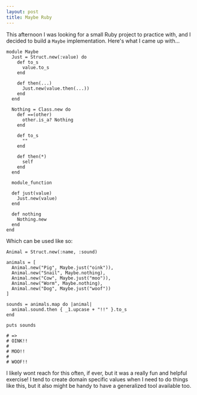 ```yaml
---
layout: post
title: Maybe Ruby
---
```


This afternoon I was looking for a small Ruby project to practice with, and I
decided to build a `Maybe` implementation. Here's what I came up with...

```
module Maybe
  Just = Struct.new(:value) do
    def to_s
      value.to_s
    end

    def then(...)
      Just.new(value.then(...))
    end
  end

  Nothing = Class.new do
    def ==(other)
      other.is_a? Nothing
    end

    def to_s
      ""
    end

    def then(*)
      self
    end
  end

  module_function

  def just(value)
    Just.new(value)
  end

  def nothing
    Nothing.new
  end
end
```

Which can be used like so:

```
Animal = Struct.new(:name, :sound)

animals = [
  Animal.new("Pig", Maybe.just("oink")),
  Animal.new("Snail", Maybe.nothing),
  Animal.new("Cow", Maybe.just("moo")),
  Animal.new("Worm", Maybe.nothing),
  Animal.new("Dog", Maybe.just("woof"))
]

sounds = animals.map do |animal|
  animal.sound.then { _1.upcase + "!!" }.to_s
end

puts sounds

# =>
# OINK!!
#
# MOO!!
#
# WOOF!!
```

I likely wont reach for this often, if ever, but it was a really fun and helpful
exercise! I tend to create domain specific values when I need to do things like
this, but it also might be handy to have a generalized tool available too.
